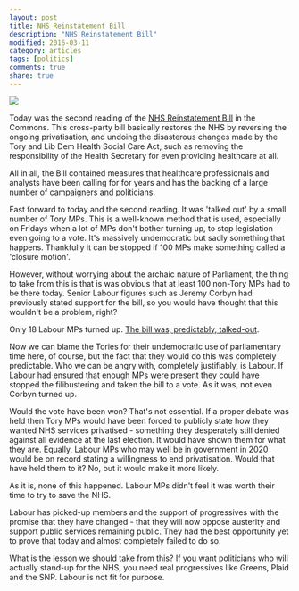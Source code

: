 ```yaml
---
layout: post
title: NHS Reinstatement Bill
description: "NHS Reinstatement Bill"
modified: 2016-03-11
category: articles
tags: [politics]
comments: true
share: true
---
```


<img src="https://images.duckduckgo.com/iu/?u=http%3A%2F%2Ftse1.mm.bing.net%2Fth%3Fid%3DOIP.Mb094c062dc22c140ddfbc5bf85a55cf4o0%26pid%3D15.1&f=1">

Today was the second reading of the <a href="http://www.nhsbill2015.org">NHS Reinstatement
Bill</a> in the Commons. This cross-party bill basically restores the NHS by reversing
the ongoing privatisation, and undoing the disasterous changes made by the Tory and Lib Dem Health
Social Care Act, such as removing the responsibility of the
Health Secretary for even providing healthcare at all.

All in all, the Bill contained measures that healthcare professionals and analysts have
been calling for for years and has the backing of a large number of campaigners and
politicians.

Fast forward to today and the second reading. It was 'talked out' by a small number
of Tory MPs. This is a well-known method that is used, especially on Fridays when a lot of
MPs don't bother turning up, 
to stop legislation even going to a vote. It's massively undemocratic
but sadly something that happens. Thankfully it can be stopped if 100 MPs make something called
a 'closure motion'.

However, without worrying about the archaic nature of Parliament, the thing to take from
this is that is was obvious that at least 100 non-Tory MPs had to be there today. Senior
Labour figures such as Jeremy Corbyn had previously stated support for the bill, so you
would have thought that this wouldn't be a problem, right?

Only 18 Labour MPs turned up. <a href="http://www.independent.co.uk/news/uk/politics/nhs-reinstatement-bill-tory-mps-filibuster-debate-by-talking-about-deporting-foreigners-for-hours-a6925781.html">
The bill was, predictably, talked-out</a>.

Now we can blame the Tories for their undemocratic use of parliamentary time here, of
course, but the fact that they would do this was completely predictable. Who we can
be angry with, completely justifiably, is Labour. If Labour had ensured that enough
MPs were present they could have stopped the filibustering and taken the bill to a vote.
As it was, not even Corbyn turned up.

Would the vote have been won? That's not essential. If a proper debate was held
then Tory MPs would have been forced to publicly state how they wanted NHS services
privatised - something they desperately still denied against all evidence at the last
election. It would have shown them for what they are. Equally, Labour MPs who may well
be in government in 2020 would be on record stating a willingness to end privatisation.
Would that have held them to it? No, but it would make it more likely.

As it is, none of this happened. Labour MPs didn't feel it was worth their time to
try to save the NHS.

Labour has picked-up members and the support of progressives with the promise that they
have changed - that they will now oppose austerity and support public services remaining
public. They had the best opportunity yet to prove that today and almost completely
failed to do so.

What is the lesson we should take from this? If you want politicians who will actually
stand-up for the NHS, you need real progressives like Greens, Plaid and the SNP. Labour
is not fit for purpose.
